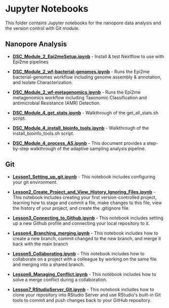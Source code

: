 # Jupyter Notebooks 

This folder contains Jupyter notebooks for the nanopore data analysis and the version control with Git module. 

## Nanopore Analysis
- [**DSC_Module_2_Epi2meSetup.ipynb**](Nanopore_Analysis/DSC_Module_2_Epi2meSetup.ipynb) - Install & test Nextflow to use with Epi2me pipelines

- [**DSC_Module_2_wf-bacterial-genomes.ipynb**](Nanopore_Analysis/DSC_Module_2_wf-bacterial-genomes.ipynb) - Runs the Epi2me bacterial-genomes workflow including genome assembly & annotation, and Isolate Characterization.

- [**DSC_Module_2_wf-metagenomics.ipynb**](Nanopore_Analysis/DSC_Module_2_wf-metagenomics.ipynb) - Runs the Epi2me metagenomics workflow including Taxonomic Classification and antimicrobial Resistance (AMR) Detection.

- [**DSC_Module_4_get_stats.ipynb**](Nanopore_Analysis/DSC_Module_4_get_stats.ipynb) - Walkthrough of the get_all_stats.sh script.

- [**DSC_Module_4_install_bioinfo_tools.ipynb**](Nanopore_Analysis/DSC_Module_4_install_bioinfo_tools.ipynb) - Walkthrough of the install_bioinfo_tools.sh script.

- [**DSC_Module_4_process_AS.ipynb**](Nanopore_Analysis/DSC_Module_4_process_AS.ipynb) - This document provides a step-by-step walkthrough of the adaptive sampling analysis pipeline.

## Git  
- [**Lesson1_Setting_up_git.ipynb**](Git/DSC_Module_2_Epi2meSetup.ipynb) - This notebook includes configuring your git environment.

- [**Lesson2_Create_Project_and_View_History_Ignoring_Files.ipynb**](Git/Lesson2_Create_Project_and_View_History_Ignoring_Files.ipynb) - This notebook includes creating your first version-controlled project, learning how to stage and commit a file, make changes to this file, view the history of your project, and create the .gitignore file. 

- [**Lesson3_Connecting_to_Github.ipynb**](Git/Lesson3_Connecting_to_Github.ipynb) - This notebook includes setting up a new Github profile and connecting your local repository to it. 

- [**Lesson4_Branching_merging.ipynb**](Git/Lesson4_Branching_merging.ipynb) - This notebook includes how to create a new branch, commit changed to the new branch, and merge it back with the main branch

- [**Lesson5_Collaborating.ipynb**](Git/Lesson5_Collaborating.ipynb) - This notebook includes how to collaborate on a project with a colleague by working on the same file and merging into a shared branch.  

- [**Lesson6_Managing_Conflict.ipynb**](Git/Lesson6_Managing_Conflict.ipynb) - This notebook includes how to solve a merge conflict during a collaboration.

- [**Lesson7_RStudioServer_Git.ipynb**](Git/Lesson7_RStudioServer_Git.ipynb) - This notebook includes how to clone your repository into RStudio Server and use RStudio's built-in Git tools to commit and push changes back to your GitHub repository. 
